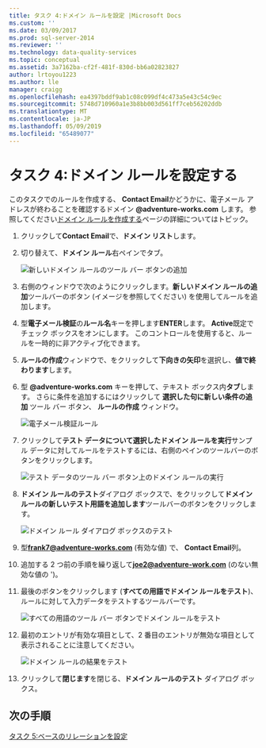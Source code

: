 ```yaml
---
title: タスク 4:ドメイン ルールを設定 |Microsoft Docs
ms.custom: ''
ms.date: 03/09/2017
ms.prod: sql-server-2014
ms.reviewer: ''
ms.technology: data-quality-services
ms.topic: conceptual
ms.assetid: 3a7162ba-cf2f-481f-830d-bb6a02823827
author: lrtoyou1223
ms.author: lle
manager: craigg
ms.openlocfilehash: ea4397bddf9ab1c08c099df4c473a5e43c54c9ec
ms.sourcegitcommit: 5748d710960a1e3b8bb003d561ff7ceb56202ddb
ms.translationtype: MT
ms.contentlocale: ja-JP
ms.lasthandoff: 05/09/2019
ms.locfileid: "65489077"
---
```

# <a name="task-4-setting-domain-rules"></a>タスク 4:ドメイン ルールを設定する
  このタスクでのルールを作成する、 **Contact Email**かどうかに、電子メール アドレスが終わることを確認するドメイン **@adventure-works.com** します。 参照してください[ドメイン ルールを作成する](https://msdn.microsoft.com/library/hh510397.aspx)ページの詳細についてはトピック。  
  
1.  クリックして**Contact Email**で、**ドメイン リスト**します。  
  
2.  切り替えて、**ドメイン ルール**右ペインでタブ。  
  
     ![新しいドメイン ルールのツール バー ボタンの追加](../../2014/tutorials/media/et-settingdomainrules-01.jpg "新しいドメイン ルールのツール バー ボタンの追加")  
  
3.  右側のウィンドウで次のようにクリックします。**新しいドメイン ルールの追加**ツールバーのボタン (イメージを参照してください) を使用してルールを追加します。  
  
4.  型**電子メール検証**の**ルール名**キーを押します**ENTER**します。 **Active**既定でチェック ボックスをオンにします。 このコントロールを使用すると、ルールを一時的に非アクティブ化できます。  
  
5.  **ルールの作成**ウィンドウで、をクリックして**下向きの矢印**を選択し、**値で終わります**します。  
  
6.  型 **@adventure-works.com** キーを押して、テキスト ボックス内**タブ**します。 さらに条件を追加するにはクリックして **選択した句に新しい条件の追加** ツール バー ボタン、 **ルールの作成** ウィンドウ。  
  
     ![電子メール検証ルール](../../2014/tutorials/media/et-settingdomainrules-02.jpg "電子メール検証ルール")  
  
7.  クリックして**テスト データについて選択したドメイン ルールを実行**サンプル データに対してルールをテストするには、右側のペインのツールバーのボタンをクリックします。  
  
     ![テスト データのツール バー ボタン上のドメイン ルールの実行](../../2014/tutorials/media/et-settingdomainrules-03.jpg "テスト データのツール バー ボタン上のドメイン ルールの実行")  
  
8.  **ドメイン ルールのテスト**ダイアログ ボックスで、をクリックして**ドメイン ルールの新しいテスト用語を追加します**ツールバーのボタンをクリックします。  
  
     ![ドメイン ルール ダイアログ ボックスのテスト](../../2014/tutorials/media/et-settingdomainrules-04.jpg "ドメイン ルール ダイアログ ボックスのテスト")  
  
9. 型**frank7@adventure-works.com** (有効な値) で、 **Contact Email**列。  
  
10. 追加する 2 つ前の手順を繰り返して**joe2@adventure-work.com** (のない無効な値の ')。  
  
11. 最後のボタンをクリックします (**すべての用語でドメイン ルールをテスト**)、ルールに対して入力データをテストするツールバーです。  
  
     ![すべての用語のツール バー ボタンでドメイン ルールをテスト](../../2014/tutorials/media/et-settingdomainrules-05.jpg "すべての用語のツール バー ボタンでドメイン ルールのテスト")  
  
12. 最初のエントリが有効な項目として、2 番目のエントリが無効な項目として表示されることに注意してください。  
  
     ![ドメイン ルールの結果をテスト](../../2014/tutorials/media/et-settingdomainrules-06.jpg "ドメイン ルールの結果をテストします。")  
  
13. クリックして**閉じます**を閉じる、**ドメイン ルールのテスト** ダイアログ ボックス。  
  
## <a name="next-step"></a>次の手順  
 [タスク 5:ベースのリレーションを設定](../../2014/tutorials/task-5-setting-term-based-relationships.md)  
  
  
